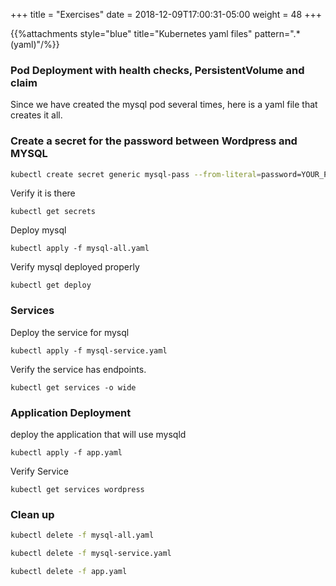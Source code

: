 +++
title = "Exercises"
date = 2018-12-09T17:00:31-05:00
weight = 48
+++

{{%attachments style="blue" title="Kubernetes yaml files" pattern=".*(yaml)"/%}}

### Pod Deployment with health checks, PersistentVolume and claim

Since we have created the mysql pod several times, here is a yaml file that creates it all.

### Create a secret for the password between Wordpress and MYSQL

```bash
kubectl create secret generic mysql-pass --from-literal=password=YOUR_PASSWORD
```

Verify it is there
```
kubectl get secrets
```

Deploy mysql
```
kubectl apply -f mysql-all.yaml
```

Verify mysql deployed properly
```
kubectl get deploy
```

### Services

Deploy the service for mysql
```
kubectl apply -f mysql-service.yaml
```

Verify the service has endpoints.
```
kubectl get services -o wide
```

### Application Deployment
deploy the application that will use mysqld
```
kubectl apply -f app.yaml
```

Verify Service
```
kubectl get services wordpress
```

### Clean up

```bash
kubectl delete -f mysql-all.yaml

kubectl delete -f mysql-service.yaml

kubectl delete -f app.yaml
```

